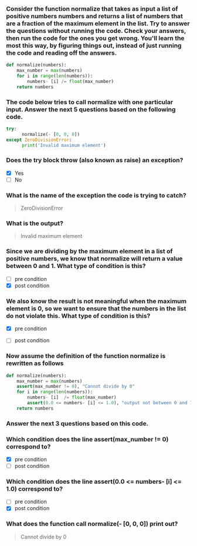### Consider the function normalize that takes as input a list of positive numbers numbers and returns a list of numbers that are a fraction of the maximum element in the list. Try to answer the questions without running the code. Check your answers, then run the code for the ones you get wrong. You'll learn the most this way, by figuring things out, instead of just running the code and reading off the answers.

```py
def normalize(numbers):
    max_number = max(numbers)
    for i in range(len(numbers)):
        numbers- [i] /= float(max_number)
    return numbers  
```
### The code below tries to call normalize with one particular input. Answer the next 5 questions based on the following code.
```py
try:
      normalize(- [0, 0, 0])
except ZeroDivisionError:
      print('Invalid maximum element')
```
### Does the try block throw (also known as raise) an exception?
- [x] Yes
- [ ] No

### What is the name of the exception the code is trying to catch?
> ZeroDivisionError

### What is the output?
> Invalid maximum element

### Since we are dividing by the maximum element in a list of positive numbers, we know that normalize will return a value between 0 and 1. What type of condition is this?
- [ ] pre condition
- [x] post condition

### We also know the result is not meaningful when the maximum element is 0, so we want to ensure that the numbers in the list do not violate this. What type of condition is this?
- [x] pre condition
- [ ] post condition


### Now assume the definition of the function normalize is rewritten as follows
```py
def normalize(numbers):
    max_number = max(numbers)
    assert(max_number != 0), "Cannot divide by 0"
    for i in range(len(numbers)):
        numbers- [i]  /= float(max_number)
        assert(0.0 <= numbers- [i] <= 1.0), "output not between 0 and 1"
    return numbers
```
### Answer the next 3 questions based on this code.
### Which condition does the line assert(max_number != 0) correspond to?
- [x] pre condition
- [ ] post condition

### Which condition does the line assert(0.0 <= numbers- [i] <= 1.0) correspond to?
- [ ] pre condition
- [x] post condition

### What does the function call normalize(- [0, 0, 0]) print out?
> Cannot divide by 0